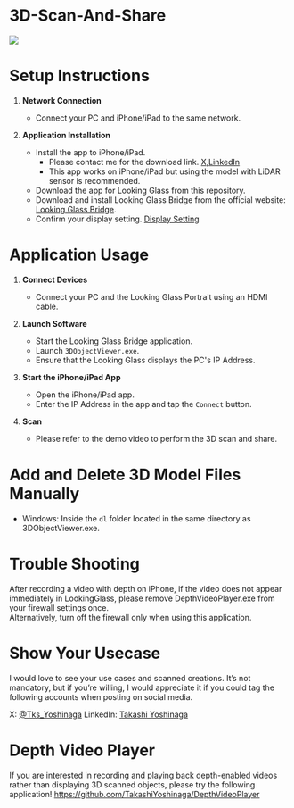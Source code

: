 # 3D-Scan-And-Share
[![](https://img.youtube.com/vi/5IKGkQtX96k/0.jpg)](https://www.youtube.com/watch?v=5IKGkQtX96k)

# Setup Instructions

1. **Network Connection**
   - Connect your PC and iPhone/iPad to the same network.

2. **Application Installation**
   - Install the app to iPhone/iPad.
     * Please contact me for the download link. [X](https://twitter.com/Tks_Yoshinaga),[LinkedIn](https://www.linkedin.com/in/tks-yoshinaga/)
     * This app works on iPhone/iPad but using the model with LiDAR sensor is recommended.
   - Download the app for Looking Glass from this repository.
   - Download and install Looking Glass Bridge from the official website: [Looking Glass Bridge](https://lookingglassfactory.com/software/looking-glass-bridge).
   - Confirm your display setting. [Display Setting](https://docs.lookingglassfactory.com/software-tools/looking-glass-bridge/display-settings-on-windows)



# Application Usage

1. **Connect Devices**
   - Connect your PC and the Looking Glass Portrait using an HDMI cable.

2. **Launch Software**
   - Start the Looking Glass Bridge application.
   - Launch `3DObjectViewer.exe`.
   - Ensure that the Looking Glass displays the PC's IP Address.

3. **Start the iPhone/iPad App**
   - Open the iPhone/iPad app.
   - Enter the IP Address in the app and tap the `Connect` button.

4. **Scan**
   - Please refer to the demo video to perform the 3D scan and share.
  
# Add and Delete 3D Model Files Manually
   - Windows: Inside the `dl` folder located in the same directory as 3DObjectViewer.exe.

# Trouble Shooting
After recording a video with depth on iPhone, if the video does not appear immediately in LookingGlass, please remove DepthVideoPlayer.exe from your firewall settings once.  
Alternatively, turn off the firewall only when using this application.

# Show Your Usecase
I would love to see your use cases and scanned creations. It’s not mandatory, but if you’re willing, I would appreciate it if you could tag the following accounts when posting on social media.

X: [@Tks_Yoshinaga](https://x.com/home)
LinkedIn: [Takashi Yoshinaga](https://www.linkedin.com/in/tks-yoshinaga/)

# Depth Video Player
If you are interested in recording and playing back depth-enabled videos rather than displaying 3D scanned objects, please try the following application!
https://github.com/TakashiYoshinaga/DepthVideoPlayer


